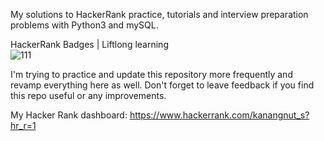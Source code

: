 My solutions to HackerRank practice, tutorials and interview preparation problems with Python3 and mySQL.

HackerRank Badges | Liftlong learning
<br>
![111](https://github.com/Kanangnut/hackerrank-solutions/assets/130201193/7fed0cb1-6a45-4b6d-b46d-04d221a92f7c)
<br>

I'm trying to practice and update this repository more frequently and revamp everything here as well.
Don't forget to leave feedback if you find this repo useful or any improvements.

My Hacker Rank dashboard: https://www.hackerrank.com/kanangnut_s?hr_r=1
